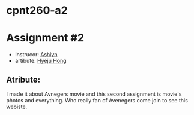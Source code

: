 # cpnt260-a2

# Assignment #2

- Instrucor: [Ashlyn](https://github.com/lilyx13)
- artibute: [Hyeju Hong](https://github.com/Hyeju1996)

## Atribute:

I made it about Avnegers movie and this second assignment is movie's photos and everything. Who really fan of Avenegers come join to see this webiste. 
